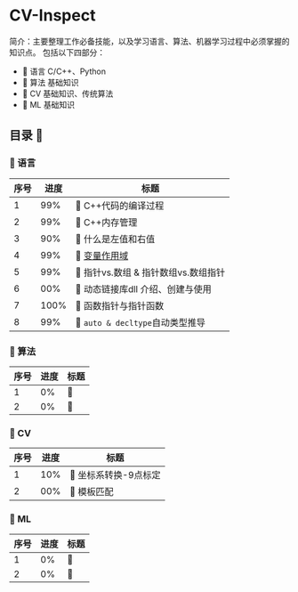 # CV-Inspect
简介：主要整理工作必备技能，以及学习语言、算法、机器学习过程中必须掌握的知识点。
包括以下四部分：
* 🐋 语言 C/C++、Python
* 🐼 算法 基础知识
* 🐘 CV 基础知识、传统算法
* 🦉 ML 基础知识
## 目录 🦊
### 🐋 语言
| 序号 | 进度 | 标题 |
| ---- | ---- | ---- |
| 1 | 99% | 🍎 C++代码的编译过程|
| 2 | 99% | 🍎 C++内存管理|
| 3 | 90% | 🍎 什么是左值和右值|
| 4 | 99% | 🍎 [变量作用域](https://github.com/Markel123/CV_Inspect/blob/main/C%2B%2B%20Language/%E5%8F%98%E9%87%8F%E4%BD%9C%E7%94%A8%E5%9F%9F.md)|
| 5 | 99% | 🍎 指针vs.数组 & 指针数组vs.数组指针|
| 6 | 00% | 🍎 动态链接库dll 介绍、创建与使用|
| 7 | 100% | 🍎 函数指针与指针函数|
| 8 | 99% | 🍎 `auto & decltype`自动类型推导|
### 🐼 算法
| 序号 | 进度 | 标题 |
| ---- | ---- | ---- |
| 1 | 0% | 🎍 |
| 2 | 0% | 🎍 |
### 🐘 CV
| 序号 | 进度 | 标题 |
| ---- | ---- | ---- |
| 1 | 10% | 🍉 坐标系转换-9点标定|
| 2 | 00% | 🍉 模板匹配|
### 🦉 ML
| 序号 | 进度 | 标题 |
| ---- | ---- | ---- |
| 1 | 0% | 🍇 |
| 2 | 0% | 🍇 |
